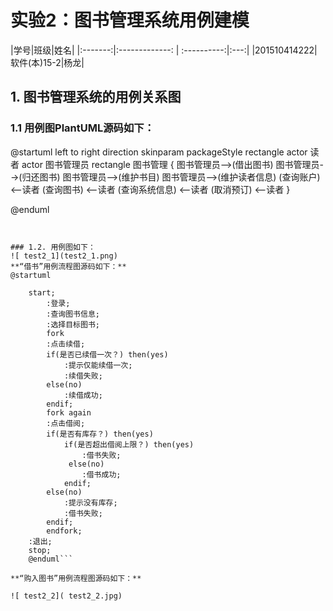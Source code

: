 # 实验2：图书管理系统用例建模
|学号|班级|姓名|
|:-------:|:-------------: | :----------:|:---:|
|201510414222|软件(本)15-2|杨龙|
## 1. 图书管理系统的用例关系图

### 1.1 用例图PlantUML源码如下：
@startuml
left to right direction
skinparam packageStyle rectangle
actor 读者
actor 图书管理员
rectangle 图书管理 {
   图书管理员-->(借出图书)
   图书管理员-->(归还图书)
    图书管理员-->(维护书目)
    图书管理员-->(维护读者信息)
   (查询账户) <--读者
   (查询图书) <--读者
   (查询系统信息) <--读者
    (取消预订) <--读者 
}

@enduml
```


### 1.2. 用例图如下：
![ test2_1](test2_1.png)
**“借书”用例流程图源码如下：**
@startuml
    
    start;
        :登录;
        :查询图书信息;
        :选择目标图书;
        fork
        :点击续借;
        if(是否已续借一次？) then(yes)
            :提示仅能续借一次;
            :续借失败;
        else(no)
            :续借成功;
        endif;
        fork again
        :点击借阅;
        if(是否有库存？) then(yes)
            if(是否超出借阅上限？) then(yes)
                :借书失败;
             else(no)
                :借书成功;
            endif;
        else(no)
            :提示没有库存;
            :借书失败;
        endif;
        endfork;
    :退出;
    stop;
    @enduml```

**“购入图书”用例流程图源码如下：**

![ test2_2]( test2_2.jpg)
